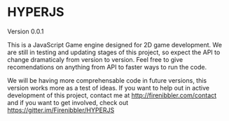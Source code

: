 # HYPERJS
Version 0.0.1

This is a JavaScript Game engine designed for 2D game development. We are still in testing and updating stages of this project, so expect the API to change dramaticaly from version to version. Feel free to give recomendations on anything from API to faster ways to run the code.

We will be having more comprehensable code in future versions, this version works more as a test of ideas. If you want to help out in active development of this project, contact me at http://firenibbler.com/contact and if you want to get involved, check out https://gitter.im/Firenibbler/HYPERJS
